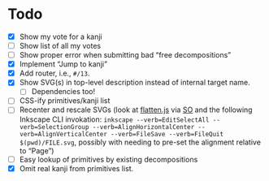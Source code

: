 # Todo

- [x] Show my vote for a kanji
- [ ] Show list of all my votes
- [ ] Show proper error when submitting bad “free decompositions”
- [x] Implement “Jump to kanji”
- [x] Add router, i.e., `#/13`.
- [x] Show SVG(s) in top-level description instead of internal target name.
  - [ ] Dependencies too!
- [ ] CSS-ify primitives/kanji list
- [ ] Recenter and rescale SVGs (look at [flatten.js](https://gist.github.com/timo22345/9413158) via [SO](http://stackoverflow.com/a/22254240/500207) and the following Inkscape CLI invokation: `inkscape --verb=EditSelectAll --verb=SelectionGroup --verb=AlignHorizontalCenter --verb=AlignVerticalCenter --verb=FileSave --verb=FileQuit $(pwd)/FILE.svg`, possibly with needing to pre-set the alignment relative to “Page”)
- [ ] Easy lookup of primitives by existing decompositions
- [x] Omit real kanji from primitives list.
